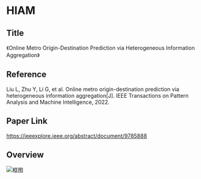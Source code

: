 # HIAM

## Title

《Online Metro Origin-Destination Prediction via Heterogeneous Information Aggregation》 

## Reference
Liu L, Zhu Y, Li G, et al. Online metro origin-destination prediction via heterogeneous information aggregation[J]. IEEE Transactions on Pattern Analysis and Machine Intelligence, 2022.

## Paper Link
https://ieeexplore.ieee.org/abstract/document/9785888

## Overview

![框图](https://ieeexplore.ieee.org/mediastore_new/IEEE/content/media/34/10036240/9785888/lin3-3178184-large.gif)